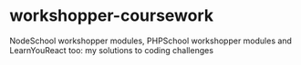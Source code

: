 # workshopper-coursework
NodeSchool workshopper modules, PHPSchool workshopper modules and LearnYouReact too: my solutions to coding challenges
